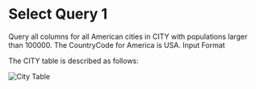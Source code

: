 # Select Query 1
Query all columns for all American cities in CITY with populations larger than 100000. The CountryCode for America is USA.
Input Format

The CITY table is described as follows: 

![City Table](https://s3.amazonaws.com/hr-challenge-images/8137/1449729804-f21d187d0f-CITY.jpg)